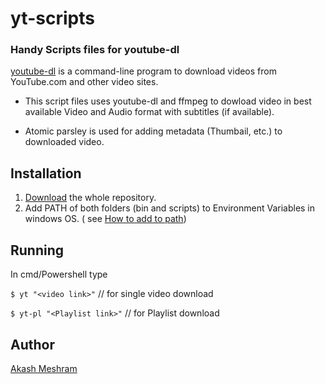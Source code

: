 # yt-scripts

### Handy Scripts files for youtube-dl 

[youtube-dl](https://ytdl-org.github.io/youtube-dl/index.html) is a command-line program to download videos from YouTube.com and other video sites.

* This script files uses youtube-dl and ffmpeg to dowload video in best available Video and Audio format with subtitles (if available).

* Atomic parsley is used for adding metadata (Thumbail, etc.) to downloaded video.
 
## Installation
1) [Download](https://github.com/akashmeshram/yt-scripts/archive/master.zip) the whole repository. 
2) Add PATH of both folders (bin and scripts) to Environment Variables in windows OS. ( see [How to add to path](https://docs.telerik.com/teststudio/features/test-runners/add-path-environment-variables))

## Running
In cmd/Powershell type

`$ yt "<video link>"` // for single video download

`$ yt-pl "<Playlist link>"` // for Playlist download

## Author
[Akash Meshram](https://github.com/akashmeshram)
